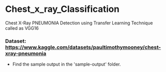 # Chest_x_ray_Classification
Chest X-Ray PNEUMONIA Detection using Transfer Learning Technique called as VGG16
### Dataset: https://www.kaggle.com/datasets/paultimothymooney/chest-xray-pneumonia
- Find the sample output in the 'sample-output' folder.
